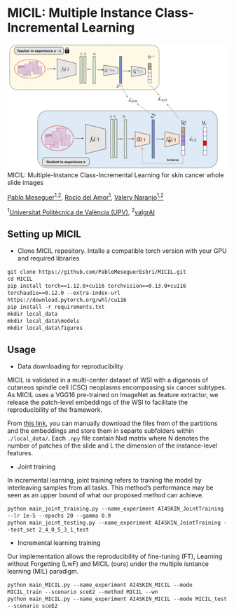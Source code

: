 # MICIL: Multiple Instance Class-Incremental Learning
![Alt text](MICIL.jpg)
MICIL: Multiple-Instance Class-Incremental Learning for skin cancer whole slide images

[Pablo Meseguer<sup>1,2</sup>](https://scholar.google.es/citations?user=4r9lgdAAAAAJ&hl=es&oi=ao), [Rocío del Amor<sup>1</sup>](https://scholar.google.es/citations?user=CPCZPNkAAAAJ&hl=es&oi=ao), [Valery Naranjo<sup>1,2</sup>](https://scholar.google.com/citations?user=jk4XsG0AAAAJ&hl=es&oi=ao)

<sup>1</sup>[Universitat Politècnica de València (UPV)](https://www.upv.es/), <sup>2</sup>[valgrAI](https://valgrai.eu/es/)

## Setting up MICIL

* Clone MICIL repository. Intalle  a compatible torch version with your GPU and required libraries
```
git clone https://github.com/PabloMeseguerEsbri/MICIL.git
cd MICIL
pip install torch==1.12.0+cu116 torchvision==0.13.0+cu116 torchaudio==0.12.0 --extra-index-url https://download.pytorch.org/whl/cu116
pip install -r requirements.txt
mkdir local_data
mkdir local_data\models
mkdir local_data\figures
```

## Usage

* Data downloading for reproducibility

MICIL is validated in a multi-center dataset of WSI with a diganosis of cutaneos spindle cell (CSC) neoplasms encompassing six cancer subtypes. As MICIL uses a VGG16 pre-trained on ImageNet as feature extractor, we release the patch-level embeddings of the WSI to facilitate the reproducibility of the framework. 

From [this link](https://upvedues-my.sharepoint.com/:f:/g/personal/pabmees_upv_edu_es/EktGvxUsoEJFi0hltONyuTQBWWKzeSt4EoC5PrVyh2R4xA?e=0B3u2B), you can manually download the files from of the partitions and the embeddings and store them in separte subfolders within `./local_data/`. Each `.npy` file contain Nxd matrix where N denotes the number of patches of the slide and L the dimension of the instance-level features. 

* Joint training

In incremental learning, joint training refers to training the model by interleaving samples from all tasks. This method’s performance may be seen as an upper bound of what our proposed method can achieve. 

```
python main_joint_training.py --name_experiment AI4SKIN_JointTraining --lr 1e-5 --epochs 20 --gamma 0.9
python main_joint_testing.py --name_experiment AI4SKIN_JointTraining --test_set 2_4_0_5_3_1_test
```


* Incremental learning training

Our implementation allows the reproducibility of fine-tuning (FT), Learning without Forgetting (LwF) and MICIL (ours) under the multiple isntance learning (MIL) paradigm.
  
```
python main_MICIL.py --name_experiment AI4SKIN_MICIL --mode MICIL_train --scenario sceE2 --method MICIL --wn
python main_MICIL.py --name_experiment AI4SKIN_MICIL --mode MICIL_test --scenario sceE2
```
